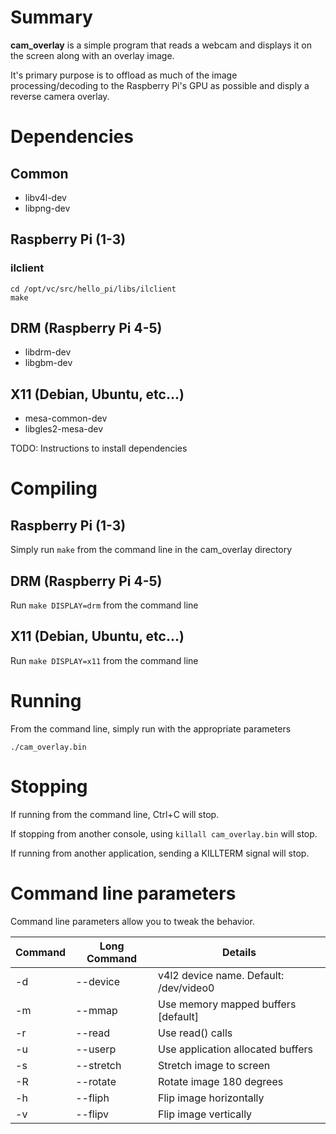 # Summary
**cam_overlay** is a simple program that reads a webcam and displays it on the screen along with an overlay image.

It's primary purpose is to offload as much of the image processing/decoding to the Raspberry Pi's GPU as possible and disply a reverse camera overlay.

# Dependencies
## Common
- libv4l-dev
- libpng-dev

## Raspberry Pi (1-3)
### ilclient
```
cd /opt/vc/src/hello_pi/libs/ilclient
make
```

## DRM (Raspberry Pi 4-5)
 - libdrm-dev
 - libgbm-dev

## X11 (Debian, Ubuntu, etc...)
 - mesa-common-dev
 - libgles2-mesa-dev

TODO: Instructions to install dependencies

# Compiling
## Raspberry Pi (1-3)
Simply run `make` from the command line in the cam_overlay directory

## DRM (Raspberry Pi 4-5)
Run `make DISPLAY=drm` from the command line

## X11 (Debian, Ubuntu, etc...)
Run `make DISPLAY=x11` from the command line

# Running
From the command line, simply run with the appropriate parameters

`./cam_overlay.bin`

# Stopping
If running from the command line, Ctrl+C will stop.

If stopping from another console, using `killall cam_overlay.bin` will stop.

If running from another application, sending a KILLTERM signal will stop.

# Command line parameters

Command line parameters allow you to tweak the behavior.

| Command | Long Command | Details |
|---------|--------------|---------
| -d       | --device    | v4l2 device name. Default: /dev/video0
| -m       | --mmap      | Use memory mapped buffers [default]
| -r       | --read      | Use read() calls
| -u       | --userp     | Use application allocated buffers
| -s       | --stretch   | Stretch image to screen
| -R       | --rotate    | Rotate image 180 degrees
| -h       | --fliph     | Flip image horizontally
| -v       | --flipv     | Flip image vertically
